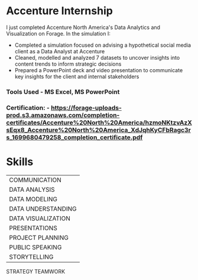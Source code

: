 # Accenture Internship 

I just completed Accenture North America's Data Analytics and Visualization on Forage. 
In the simulation I:
- Completed a simulation focused on advising a hypothetical social media client as a Data Analyst at Accenture
- Cleaned, modelled and analyzed 7 datasets to uncover insights into content trends to inform strategic decisions
- Prepared a PowerPoint deck and video presentation to communicate key insights for the client and internal stakeholders

### Tools Used - MS Excel, MS PowerPoint

### Certification: - https://forage-uploads-prod.s3.amazonaws.com/completion-certificates/Accenture%20North%20America/hzmoNKtzvAzXsEqx8_Accenture%20North%20America_XdJqhKyCFbRagc3rs_1699680479258_completion_certificate.pdf

# Skills

||
|---|
|COMMUNICATION|
|DATA ANALYSIS|
|DATA MODELING|
|DATA UNDERSTANDING|
|DATA VISUALIZATION|
|PRESENTATIONS|
|PROJECT PLANNING|
|PUBLIC SPEAKING|
|STORYTELLING|
STRATEGY
TEAMWORK
